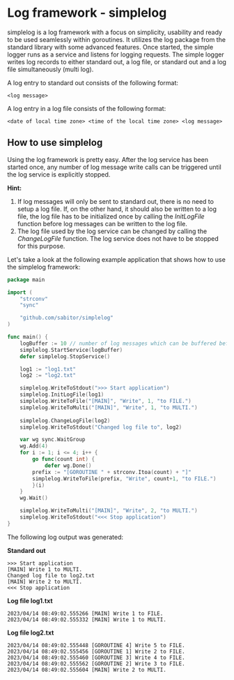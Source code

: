 # Log framework - simplelog
simplelog is a log framework with a focus on simplicity, usability and ready to be used seamlessly within goroutines.
It utilizes the log package from the standard library with some advanced features.
Once started, the simple logger runs as a service and listens for logging requests.
The simple logger writes log records to either standard out, a log file, or standard out and a log file simultaneously (multi log).

A log entry to standard out consists of the following format:
```
<log message>
```

A log entry in a log file consists of the following format:
```
<date of local time zone> <time of the local time zone> <log message>
```

## How to use simplelog
Using the log framework is pretty easy. After the log service has been started once, any number of log message write calls can be triggered until the log service is  explicitly stopped.

**Hint:** 
1) If log messages will only be sent to standard out, there is no need to setup a log file. If, on the other hand, it should also be written to a log file, the log file has to be initialized once by calling the *InitLogFile* function before log messages can be written to the log file.
2) The log file used by the log service can be changed by calling the *ChangeLogFile* function. The log service does not have to be stopped for this purpose.

Let's take a look at the following example application that shows how to use the simplelog framework:
```go
package main

import (
	"strconv"
	"sync"

	"github.com/sabitor/simplelog"
)

func main() {
    logBuffer := 10 // number of log messages which can be buffered before the log service blocks
    simplelog.StartService(logBuffer)
    defer simplelog.StopService()

    log1 := "log1.txt"
    log2 := "log2.txt"

    simplelog.WriteToStdout(">>> Start application")
    simplelog.InitLogFile(log1)
    simplelog.WriteToFile("[MAIN]", "Write", 1, "to FILE.")
    simplelog.WriteToMulti("[MAIN]", "Write", 1, "to MULTI.")
    
    simplelog.ChangeLogFile(log2)
    simplelog.WriteToStdout("Changed log file to", log2)

    var wg sync.WaitGroup
    wg.Add(4)
    for i := 1; i <= 4; i++ {
        go func(count int) {
            defer wg.Done()
	    prefix := "[GOROUTINE " + strconv.Itoa(count) + "]"
	    simplelog.WriteToFile(prefix, "Write", count+1, "to FILE.")
        }(i)
    }
    wg.Wait()

    simplelog.WriteToMulti("[MAIN]", "Write", 2, "to MULTI.")
    simplelog.WriteToStdout("<<< Stop application")
}
```

The following log output was generated:

**Standard out**
```
>>> Start application
[MAIN] Write 1 to MULTI.
Changed log file to log2.txt
[MAIN] Write 2 to MULTI.
<<< Stop application
```
**Log file log1.txt**
```
2023/04/14 08:49:02.555266 [MAIN] Write 1 to FILE.
2023/04/14 08:49:02.555332 [MAIN] Write 1 to MULTI.
```
**Log file log2.txt**
```
2023/04/14 08:49:02.555448 [GOROUTINE 4] Write 5 to FILE.
2023/04/14 08:49:02.555456 [GOROUTINE 1] Write 2 to FILE.
2023/04/14 08:49:02.555460 [GOROUTINE 3] Write 4 to FILE.
2023/04/14 08:49:02.555562 [GOROUTINE 2] Write 3 to FILE.
2023/04/14 08:49:02.555604 [MAIN] Write 2 to MULTI.
```


